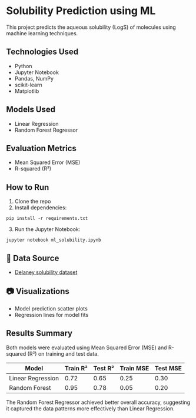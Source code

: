 # Solubility Prediction using ML

This project predicts the aqueous solubility (LogS) of molecules using machine learning techniques. 

## Technologies Used

- Python
- Jupyter Notebook
- Pandas, NumPy
- scikit-learn
- Matplotlib

## Models Used
- Linear Regression
- Random Forest Regressor

## Evaluation Metrics
- Mean Squared Error (MSE)
- R-squared (R²)

## How to Run
1. Clone the repo
2. Install dependencies:

```
pip install -r requirements.txt
```
3. Run the Jupyter Notebook:
```
jupyter notebook ml_solubility.ipynb
```

## 📁 Data Source
- [Delaney solubility dataset](https://raw.githubusercontent.com/dataprofessor/data/refs/heads/master/delaney_solubility_with_descriptors.csv)

## 📷 Visualizations
- Model prediction scatter plots
- Regression lines for model fits

## Results Summary

Both models were evaluated using Mean Squared Error (MSE) and R-squared (R²) on training and test data.

| Model            | Train R² | Test R² | Train MSE | Test MSE |
|------------------|----------|---------|-----------|----------|
| Linear Regression| 0.72     | 0.65    | 0.25      | 0.30     |
| Random Forest    | 0.95     | 0.78    | 0.05      | 0.20     |

The Random Forest Regressor achieved better overall accuracy, suggesting it captured the data patterns more effectively than Linear Regression.
